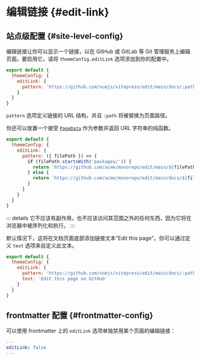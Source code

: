 # 编辑链接 {#edit-link}

## 站点级配置 {#site-level-config}

编辑链接让你可以显示一个链接，以在 GitHub 或 GitLab 等 Git 管理服务上编辑页面。要启用它，请将 `themeConfig.editLink` 选项添加到你的配置中。

```js
export default {
  themeConfig: {
    editLink: {
      pattern: 'https://github.com/vuejs/vitepress/edit/main/docs/:path'
    }
  }
}
```

`pattern` 选项定义链接的 URL 结构，并且 `:path` 将被替换为页面路径。

你还可以放置一个接受 [`PageData`](./runtime-api#usedata) 作为参数并返回 URL 字符串的纯函数。

```js
export default {
  themeConfig: {
    editLink: {
      pattern: ({ filePath }) => {
        if (filePath.startsWith('packages/')) {
          return `https://github.com/acme/monorepo/edit/main/${filePath}`
        } else {
          return `https://github.com/acme/monorepo/edit/main/docs/${filePath}`
        }
      }
    }
  }
}
```

::: details 它不应该有副作用，也不应该访问其范围之外的任何东西，因为它将在浏览器中被序列化和执行。
:::

默认情况下，这将在文档页面底部添加链接文本"Edit this page"。你可以通过定义 `text` 选项来自定义此文本。

```js
export default {
  themeConfig: {
    editLink: {
      pattern: 'https://github.com/vuejs/vitepress/edit/main/docs/:path',
      text: 'Edit this page on GitHub'
    }
  }
}
```

## frontmatter 配置 {#frontmatter-config}

可以使用 frontmatter 上的 `editLink` 选项单独禁用某个页面的编辑链接：

```yaml
---
editLink: false
---
```
